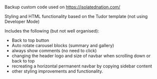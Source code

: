 Backup custom code used on https://isolatednation.com/

Styling and HTML functionality based on the Tudor template (not using Developer Mode)

Includes the following (but not well organised):
 - Back to top button
 - Auto rotate carousel blocks (summary and gallery)
 - always show comments (no need to click)
 - changing the header logo and size of navbar when scrolling down or back to top
 - recreating a horizontal permanent navbar by copying sidebar content
 - other styling improvements and functionality. 